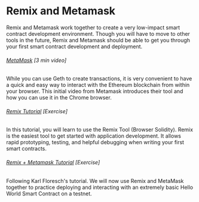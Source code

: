 # Remix and Metamask

Remix and Metamask work together to create a very low-impact smart contract development environment. Though you will have to move to other tools in the future, Remix and Metamask should be able to get you through your first smart contract development and deployment.

###### [MetaMask](https://www.youtube.com/watch?v=6Gf_kRE4MJU) \[3 min video\]

While you can use Geth to create transactions, it is very convenient to have a quick and easy way to interact with the Ethereum blockchain from within your browser.  This initial video from Metamask introduces their tool and how you can use it in the Chrome browser.

###### [Remix Tutorial](http://remix.readthedocs.io/en/latest/tutorial_mist.html) \[Exercise\]

In this tutorial, you will learn to use the Remix Tool \(Browser Solidity\).  Remix is the easiest tool to get started with application development. It allows rapid prototyping, testing, and helpful debugging when writing your first smart contracts.

###### [Remix + Metamask Tutorial](https://karl.tech/learning-solidity-part-1-deploy-a-contract/) \[Exercise\]

Following Karl Floresch's tutorial. We will now use Remix and MetaMask together to practice deploying and interacting with an extremely basic Hello World Smart Contract on a testnet.

